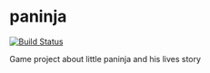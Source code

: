 # paninja
[![Build Status](https://travis-ci.org/mshassium/paninja.svg?branch=master)](https://travis-ci.org/mshassium/paninja)

Game project about little paninja and his lives story
